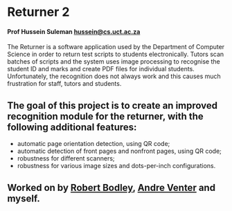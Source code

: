 # Returner 2
#### Prof Hussein Suleman <hussein@cs.uct.ac.za>
The Returner is a software application used by the Department of Computer Science in order to return
test scripts to students electronically. Tutors scan batches of scripts and the system uses image
processing to recognise the student ID and marks and create PDF files for individual students.
Unfortunately, the recognition does not always work and this causes much frustration for staff, tutors and
students.

## The goal of this project is to create an improved recognition module for the returner, with the following additional features: 
- automatic page orientation detection, using QR code; 
- automatic detection of front pages and nonfront pages, using QR code; 
- robustness for different scanners; 
- robustness for various image sizes and dots-per-inch configurations.

## Worked on by [Robert Bodley](https://github.com/robertbodley), [Andre Venter](https://github.com/AndreVent) and myself.
